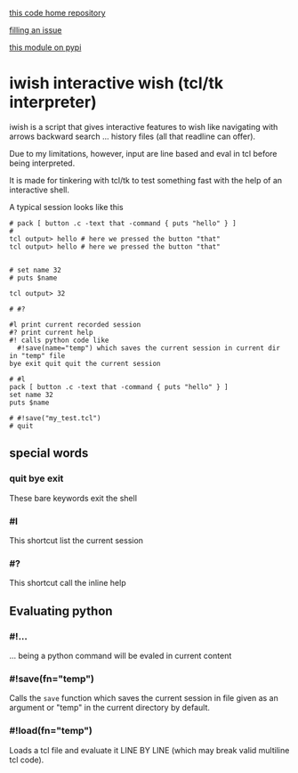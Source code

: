 [this code home repository](https://github.com/jul/iwish)

[filling an issue](https://github.com/jul/iwish/issues)

[this module on pypi](https://pypi.org/project/iwish/)

# iwish interactive wish (tcl/tk interpreter)

iwish is a script that gives interactive features to wish like navigating with
arrows backward search ... history files (all that readline can offer).

Due to my limitations, however, input are line based and eval in tcl before being
interpreted.

It is made for tinkering with tcl/tk to test something fast with the help of an
interactive shell.

A typical session looks like this
``` 
# pack [ button .c -text that -command { puts "hello" } ]
# 
tcl output> hello # here we pressed the button "that"
tcl output> hello # here we pressed the button "that"


# set name 32
# puts $name

tcl output> 32

# #?

#l print current recorded session
#? print current help
#! calls python code like
  #!save(name="temp") which saves the current session in current dir in "temp" file
bye exit quit quit the current session

# #l
pack [ button .c -text that -command { puts "hello" } ]
set name 32
puts $name

# #!save("my_test.tcl")
# quit
```

## special words

### quit bye exit

These bare keywords exit the shell

### #l

This shortcut list the current session

### #?

This shortcut call the inline help

## Evaluating python

### #!...

... being a python command will be evaled in current content

### #!save(fn="temp")

Calls the `save` function which saves the current session in file given as an
argument or "temp" in the current directory by default.

### #!load(fn="temp")

Loads a tcl file and evaluate it LINE BY LINE (which may break valid multiline
tcl code).
